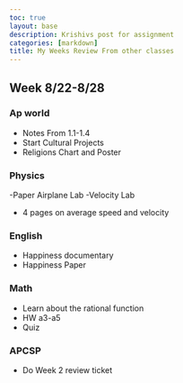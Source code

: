 ```yaml
---
toc: true
layout: base
description: Krishivs post for assignment 
categories: [markdown]
title: My Weeks Review From other classes
---
```


## Week 8/22-8/28

### Ap world
- Notes From 1.1-1.4
- Start Cultural Projects
- Religions Chart and Poster

### Physics 
-Paper Airplane Lab
-Velocity Lab
- 4 pages on average speed and velocity

### English
- Happiness documentary 
- Happiness Paper

### Math
- Learn about the rational function
- HW a3-a5 
- Quiz 

### APCSP
- Do Week 2 review ticket





